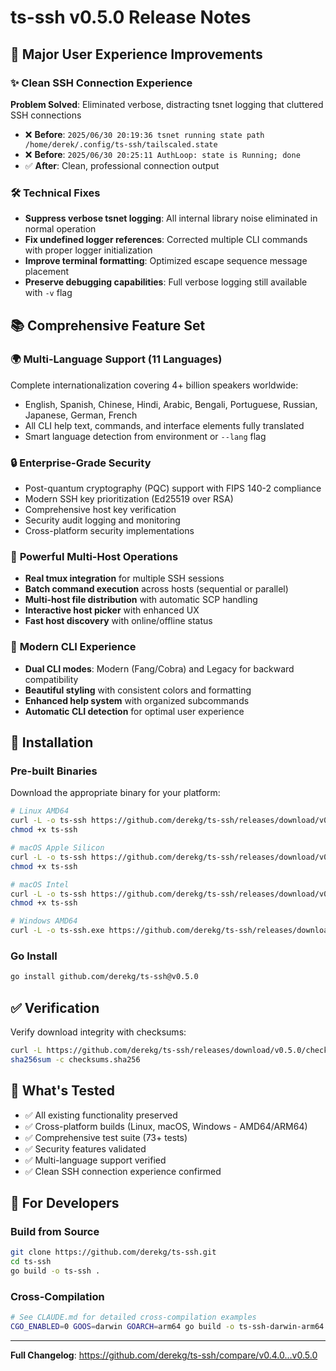 # ts-ssh v0.5.0 Release Notes

## 🎉 Major User Experience Improvements

### ✨ Clean SSH Connection Experience
**Problem Solved**: Eliminated verbose, distracting tsnet logging that cluttered SSH connections
- ❌ **Before**: `2025/06/30 20:19:36 tsnet running state path /home/derek/.config/ts-ssh/tailscaled.state`
- ❌ **Before**: `2025/06/30 20:25:11 AuthLoop: state is Running; done`
- ✅ **After**: Clean, professional connection output

### 🛠️ Technical Fixes
- **Suppress verbose tsnet logging**: All internal library noise eliminated in normal operation
- **Fix undefined logger references**: Corrected multiple CLI commands with proper logger initialization
- **Improve terminal formatting**: Optimized escape sequence message placement
- **Preserve debugging capabilities**: Full verbose logging still available with `-v` flag

## 📚 Comprehensive Feature Set

### 🌍 **Multi-Language Support (11 Languages)**
Complete internationalization covering 4+ billion speakers worldwide:
- English, Spanish, Chinese, Hindi, Arabic, Bengali, Portuguese, Russian, Japanese, German, French
- All CLI help text, commands, and interface elements fully translated
- Smart language detection from environment or `--lang` flag

### 🔒 **Enterprise-Grade Security**
- Post-quantum cryptography (PQC) support with FIPS 140-2 compliance
- Modern SSH key prioritization (Ed25519 over RSA)
- Comprehensive host key verification
- Security audit logging and monitoring
- Cross-platform security implementations

### 💪 **Powerful Multi-Host Operations**
- **Real tmux integration** for multiple SSH sessions
- **Batch command execution** across hosts (sequential or parallel)
- **Multi-host file distribution** with automatic SCP handling
- **Interactive host picker** with enhanced UX
- **Fast host discovery** with online/offline status

### 🎨 **Modern CLI Experience**
- **Dual CLI modes**: Modern (Fang/Cobra) and Legacy for backward compatibility
- **Beautiful styling** with consistent colors and formatting
- **Enhanced help system** with organized subcommands
- **Automatic CLI detection** for optimal user experience

## 🚀 Installation

### Pre-built Binaries
Download the appropriate binary for your platform:

```bash
# Linux AMD64
curl -L -o ts-ssh https://github.com/derekg/ts-ssh/releases/download/v0.5.0/ts-ssh-v0.5.0-linux-amd64
chmod +x ts-ssh

# macOS Apple Silicon
curl -L -o ts-ssh https://github.com/derekg/ts-ssh/releases/download/v0.5.0/ts-ssh-v0.5.0-darwin-arm64
chmod +x ts-ssh

# macOS Intel
curl -L -o ts-ssh https://github.com/derekg/ts-ssh/releases/download/v0.5.0/ts-ssh-v0.5.0-darwin-amd64
chmod +x ts-ssh

# Windows AMD64
curl -L -o ts-ssh.exe https://github.com/derekg/ts-ssh/releases/download/v0.5.0/ts-ssh-v0.5.0-windows-amd64.exe
```

### Go Install
```bash
go install github.com/derekg/ts-ssh@v0.5.0
```

## ✅ Verification

Verify download integrity with checksums:
```bash
curl -L https://github.com/derekg/ts-ssh/releases/download/v0.5.0/checksums.sha256
sha256sum -c checksums.sha256
```

## 🧪 What's Tested
- ✅ All existing functionality preserved
- ✅ Cross-platform builds (Linux, macOS, Windows - AMD64/ARM64)
- ✅ Comprehensive test suite (73+ tests)
- ✅ Security features validated
- ✅ Multi-language support verified
- ✅ Clean SSH connection experience confirmed

## 🔧 For Developers

### Build from Source
```bash
git clone https://github.com/derekg/ts-ssh.git
cd ts-ssh
go build -o ts-ssh .
```

### Cross-Compilation
```bash
# See CLAUDE.md for detailed cross-compilation examples
CGO_ENABLED=0 GOOS=darwin GOARCH=arm64 go build -o ts-ssh-darwin-arm64 .
```

---

**Full Changelog**: https://github.com/derekg/ts-ssh/compare/v0.4.0...v0.5.0
